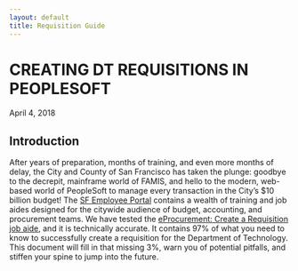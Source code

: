 ```yaml
---
layout: default
title: Requisition Guide
---
```

# CREATING DT REQUISITIONS IN PEOPLESOFT
April 4, 2018

## Introduction
After years of preparation, months of training, and even more months of delay, the City and County of San Francisco has taken the plunge: goodbye to the decrepit, mainframe world of FAMIS, and hello to the modern, web-based world of PeopleSoft to manage every transaction in the City’s $10 billion budget!
The [SF Employee Portal](https://sfemployeeportalsupport.sfgov.org/support/home) contains a wealth of training and job aides designed for the citywide audience of budget, accounting, and procurement teams. We have tested the [eProcurement: Create a Requisition job aide](https://sfemployeeportalsupport.sfgov.org/support/solutions/articles/22000209326-create-a-requisition), and it is technically accurate. It contains 97% of what you need to know to successfully create a requisition for the Department of Technology. This document will fill in that missing 3%, warn you of potential pitfalls, and stiffen your spine to jump into the future.
